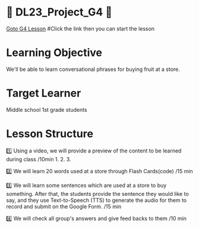# :book: DL23_Project_G4 :book:

[Goto G4 Lesson](https://github.com/okohkim/DL23_Project_G4/blob/main/G4Teaching.ipynb) #Click the link then you can start the lesson

# Learning Objective
  We'll be able to learn conversational phrases for buying fruit at a store.
# Target Learner
  Middle school 1st grade students
# Lesson Structure
:one: Using a video, we will provide a preview of the content to be learned during class     /10min
1. 
2. 
3. 

:two: We will learn 20 words used at a store through Flash Cards(code)                            /15 min

:three: We will learn some sentences which are used at a store to buy something. After that, the students provide the sentence they would like to say, and they use Text-to-Speech (TTS) to generate the audio for them to record and submit on the Google Form. /15 min

:four: We will check all group's answers and give feed backs to them                                                 /10 min
